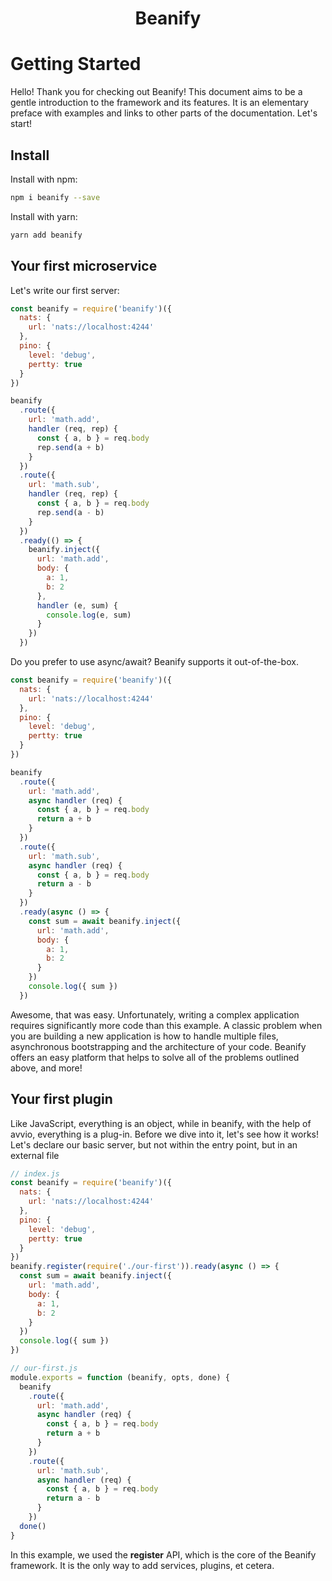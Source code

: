 <h1 align="center">Beanify</h1>

# Getting Started

Hello! Thank you for checking out Beanify!
This document aims to be a gentle introduction to the framework and its features. It is an elementary preface with examples and links to other parts of the documentation.
Let's start!

## Install

Install with npm:

```bash
npm i beanify --save
```

Install with yarn:

```bash
yarn add beanify
```

## Your first microservice

Let's write our first server:

```javascript
const beanify = require('beanify')({
  nats: {
    url: 'nats://localhost:4244'
  },
  pino: {
    level: 'debug',
    pertty: true
  }
})

beanify
  .route({
    url: 'math.add',
    handler (req, rep) {
      const { a, b } = req.body
      rep.send(a + b)
    }
  })
  .route({
    url: 'math.sub',
    handler (req, rep) {
      const { a, b } = req.body
      rep.send(a - b)
    }
  })
  .ready(() => {
    beanify.inject({
      url: 'math.add',
      body: {
        a: 1,
        b: 2
      },
      handler (e, sum) {
        console.log(e, sum)
      }
    })
  })
```

Do you prefer to use async/await? Beanify supports it out-of-the-box.

```javascript
const beanify = require('beanify')({
  nats: {
    url: 'nats://localhost:4244'
  },
  pino: {
    level: 'debug',
    pertty: true
  }
})

beanify
  .route({
    url: 'math.add',
    async handler (req) {
      const { a, b } = req.body
      return a + b
    }
  })
  .route({
    url: 'math.sub',
    async handler (req) {
      const { a, b } = req.body
      return a - b
    }
  })
  .ready(async () => {
    const sum = await beanify.inject({
      url: 'math.add',
      body: {
        a: 1,
        b: 2
      }
    })
    console.log({ sum })
  })
```

Awesome, that was easy.
Unfortunately, writing a complex application requires significantly more code than this example. A classic problem when you are building a new application is how to handle multiple files, asynchronous bootstrapping and the architecture of your code.
Beanify offers an easy platform that helps to solve all of the problems outlined above, and more!

## Your first plugin

Like JavaScript, everything is an object, while in beanify, with the help of avvio, everything is a plug-in. Before we dive into it, let's see how it works! Let's declare our basic server, but not within the entry point, but in an external file

```javascript
// index.js
const beanify = require('beanify')({
  nats: {
    url: 'nats://localhost:4244'
  },
  pino: {
    level: 'debug',
    pertty: true
  }
})
beanify.register(require('./our-first')).ready(async () => {
  const sum = await beanify.inject({
    url: 'math.add',
    body: {
      a: 1,
      b: 2
    }
  })
  console.log({ sum })
})
```

```javascript
// our-first.js
module.exports = function (beanify, opts, done) {
  beanify
    .route({
      url: 'math.add',
      async handler (req) {
        const { a, b } = req.body
        return a + b
      }
    })
    .route({
      url: 'math.sub',
      async handler (req) {
        const { a, b } = req.body
        return a - b
      }
    })
  done()
}
```

In this example, we used the **register** API, which is the core of the Beanify framework. It is the only way to add services, plugins, et cetera.
